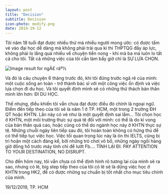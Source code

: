 ```yaml
---
layout: post
title: "Decision"
subtitle: Decision
icon-photo: modify.png
date: 2019-19-12
---
```


Tôi năm 18 tuổi đạt được nhiều thứ mà nhiều người mong ước: có được tấm vé vào đại học dễ dàng mà không phải trải qua kì thi THPTQG đầy áp lực, không phải lo lắng quá nhiều về chuyện tiền nong - khi mà ba má luôn lo tất cả cho tôi. Tất cả những việc của tôi cần làm bấy giờ chỉ là SỰ LỰA CHỌN.

![Image result for ngÃ£ ráº½](https://i.a4vn.com/2019/11/13/cuoc-doi-se-dua-cac-ban-den-nhung-nga-re-hay-binh-tinh-sang-suot-lua-chon-con-duong-cho-minh-e3c792.jpg)

Và đó là câu chuyện 6 tháng trước đó, khi tôi đứng trước ngã rẽ của mình: một cuộc sống an toàn - trở thành bác sĩ với một công việc ổn định và việc lựa chọn đi du học. Và tôi quyết định mình sẽ có những thử thách bản thân mình lớn hơn: ĐI DU HỌC.

Thế nhưng, điều khiến tôi vẫn chưa đạt được điều đó chính là ngoại ngữ. Điểm đến tiếp theo của tôi sẽ là năm 1 ở TP. HCM, một trong 2 trường ĐH QT hoặc KHTN. Lần này có vẻ như là một quyết định sai lầm... Tôi chọn học ở KHTN, một môi trường thực sự quá tệ đối với mình: có thể là do kì vọng của bản thân quá cao, hoặc cũng có thể do ngành học này ở KHTN thực sự tệ. Những chuỗi ngày liên tiếp sau đó, tôi hoàn toàn không có hứng thú để có thể tiếp tục việc học. Việc tối quan trọng lúc này là ôn thi IELTS, cũng bị trì hoãn một cách đáng kể, bởi những trò chơi vô bổ, những ngày ngồi hàng giờ đồng hồ trước máy tính chỉ để lướt Fb.... TỈNH LẠI ĐI. PAY ATTENTION TO YOUR DESTINATION, NO DISRUPT. 

Cho đến hôm nay, tôi vẫn chưa có thể định hình rõ tương lai của mình sẽ ra sao, nhưng có lẽ, big step tiếp theo của tôi có lẽ sẽ là dừng việc học ở KHTN trong HK2, để có được những sự chuẩn bị tốt nhất cho mục tiêu chính của mình. 



19/12/2019, TP. HCM 

